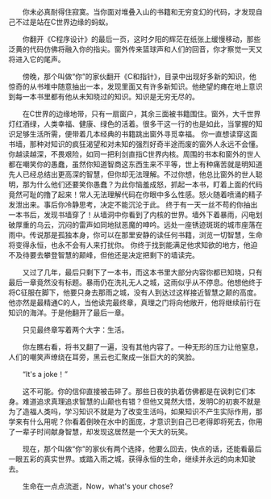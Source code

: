 &emsp;&emsp;你未必真耐得住寂寞。当你面对堆叠入山的书籍和无穷变幻的代码，才发现自己不过是站在C世界边缘的蚂蚁。
  
  &emsp;&emsp;你翻开《C程序设计》的最后一页，这时夕阳的辉茫在纸张上缓慢移动，那些泛黄的代码仿佛将融入你的指尖。窗外传来篮球声和人们的回音，你才察觉一天又将进入它的尾声。
  
  &emsp;&emsp;傍晚，那个叫做“你”的家伙翻开《C和指针》，目录中出现好多新的知识，他惊奇的从书堆中随意抽出一本，发现里面又有许多新知识。他绝望的瘫在地上意识到每一本书里都有他从未知晓过的知识。知识是无穷无尽的。
  
  &emsp;&emsp;在C世界的边缘地带，只有一扇窗户，其余三面被书籍围住。窗外，大千世界灯红酒绿，人类幸福、健康、绿色的活着。很多干这一行的也是如此，当掌握的知识足够生活所需，便带着几本经典的书籍跳出窗外寻觅幸福。 你一直想读穿这面书墙，那种对知识的疯狂渴望和对未知的强烈好奇半途而废的窗外人永远不会懂。你越读越深，不畏艰险，如同一把利剑直指C世界内核。周围的书本和窗外的世人都在嘲笑你的愚蠢，虽然你知道智商这东西生来不平等，世上有种痛苦就是明知道先人已经总结出更高深的智慧，但你却无法理解。不过你想，他总比窗外的世人聪明，那为什么他们还要笑你愚蠢？为此你恼羞成怒，抓起一本书，盯着上面的代码竟然可耻的撸了起来！常人无法理解代码在你眼中多么性感。怒火随着喷涌的精子发泄出来。事后你冷静思考，决定不能沉沦于此。 终于有一天一丝不苟的你抽出一本书后，发现书墙穿了！从墙洞中你看到了内核的世界。墙外下着暴雨，闪电划破厚重的乌云，沉闷的雷声如同地狱恶魔的呻吟。远处一座锈迹斑斑的城市座落在雨中。传说那是孤独本身，你可以在那里安静的读任何书籍，浏览一切智慧，生命将变得永恒，也永不会有人来打扰你。 你终于找到能满足他求知欲的地方，他迫不及待要去攀登智慧的颠峰，但他还是决定把剩下的墙读完。
  
  &emsp;&emsp;又过了几年，最后只剩下了一本书，而这本书里大部分内容你都已知晓，只有最后一章竟然没有标题。暴雨仍在洗礼无人之城，这雨似乎从不停息。他想他终于将C征服在脚下，他要只身去那雨之城，没有人到达过这样接近智慧之颠的高度。他亦然是最精通C的人，当他读完最终章，真理之门将向他敞开，他将继续前行在知识的海洋。于是他翻开了最后一章。
  
  &emsp;&emsp;只见最终章写着两个大字：生活。
  
  &emsp;&emsp;你左瞧右看，将书又翻了一遍，没有其他内容了。一种无形的压力让他窒息，人们的嘲笑声缭绕在耳旁，黑云也汇聚成一张巨大的的笑脸。
  
  &emsp;&emsp;“It's a joke！”  
  
  &emsp;&emsp;这不可能。你的信仰直接被击碎了。那些日夜的执着仿佛都是在讽刺它们本身。难道追求真理追求智慧的山颠也有错？但他又晃然大悟，发明C的初衷不就是为了造福人类吗，学习知识不就是为了改变生活吗，如果知识不产生实际作用，那学来有什么用呢？你看着倒映在水中的面庞，才意识到自己已老得即将死去，你用了一辈子时间献身智慧，却发现这居然是一个天大的玩笑。
  
  &emsp;&emsp;现在，那个叫做“你”的家伙有两个选择，他要么回去，快点的话，还能看最后一眼五彩的真实世界。或踏入雨之城，获得永恒的生命，继续并永远的向未知驶去。
  
  &emsp;&emsp;生命在一点点流逝，Now，what's your chose?